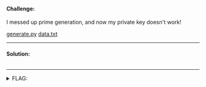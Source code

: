 #### Challenge:

I messed up prime generation, and now my private key doesn't work!

[generate.py](./generate.py ":ignore") [data.txt](./data.txt ":ignore")

---

#### Solution:

```python
```

---

<details><summary>FLAG:</summary>

```
dice{cado-and-sage-say-hello}
```

</details>
<br/>
